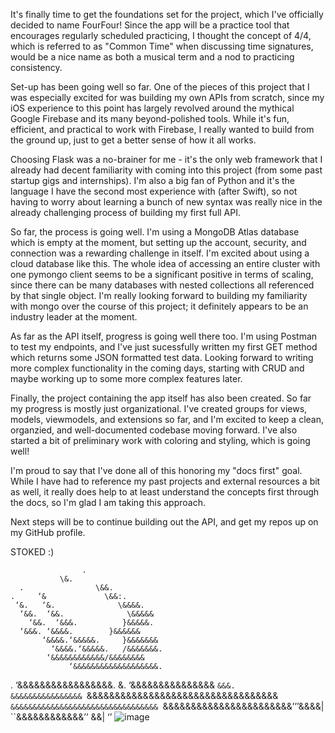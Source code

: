 It's finally time to get the foundations set for the project, which I've officially decided to name FourFour! Since the app will be a practice tool that encourages regularly scheduled practicing, I thought the concept of 4/4, which is referred to as "Common Time" when discussing time signatures, would be a nice name as both a musical term and a nod to practicing consistency. 

Set-up has been going well so far. One of the pieces of this project that I was especially excited for was building my own APIs from scratch, since my iOS experience to this point has largely revolved around the mythical Google Firebase and its many beyond-polished tools. While it's fun, efficient, and practical to work with Firebase, I really wanted to build from the ground up, just to get a better sense of how it all works. 

Choosing Flask was a no-brainer for me - it's the only web framework that I already had decent familiarity with coming into this project (from some past startup gigs and internships). I'm also a big fan of Python and it's the language I have the second most experience with (after Swift), so not having to worry about learning a bunch of new syntax was really nice in the already challenging process of building my first full API. 

So far, the process is going well. I'm using a MongoDB Atlas database which is empty at the moment, but setting up the account, security, and connection was a rewarding challenge in itself. I'm excited about using a cloud database like this. The whole idea of accessing an entire cluster with one pymongo client seems to be a significant positive in terms of scaling, since there can be many databases with nested collections all referenced by that single object. I'm really looking forward to building my familiarity with mongo over the course of this project; it definitely appears to be an industry leader at the moment. 

As far as the API itself, progress is going well there too. I'm using Postman to test my endpoints, and I've just sucessfully written my first GET method which returns some JSON formatted test data. Looking forward to writing more complex functionality in the coming days, starting with CRUD and maybe working up to some more complex features later. 

Finally, the project containing the app itself has also been created. So far my progress is mostly just organizational. I've created groups for views, models, viewmodels, and extensions so far, and I'm excited to keep a clean, organzied, and well-documented codebase moving forward. I've also started a bit of preliminary work with coloring and styling, which is going well!

I'm proud to say that I've done all of this honoring my "docs first" goal. While I have had to reference my past projects and external resources a bit as well, it really does help to at least understand the concepts first through the docs, so I'm glad I am taking this approach. 

Next steps will be to continue building out the API, and get my repos up on my GitHub profile.

STOKED :)


                    .
			   \&.
	  .                \&&.
    .     ‘&       	     \&&:.
     ‘&.   ‘&.              \&&&&.
      ‘&&.  ‘&&.     	      \&&&&&
        ‘&&.  ‘&&&.          }&&&&&.
	  ‘&&&. ‘&&&&.        }&&&&&&
           ‘&&&&.‘&&&&&.     }&&&&&&&
             ‘&&&&.‘&&&&&.   /&&&&&&&.
	        ‘&&&&&&&&&&&&/&&&&&&&&
                 ‘&&&&&&&&&&&&&&&&&&&.
.                  ‘&&&&&&&&&&&&&&&&&.
 \&.                 ‘&&&&&&&&&&&&&&&
  `&&&.               &&&&&&&&&&&&&&&&
    `&&&&&&&&&&&&&&&&&&&&&&&&&&&&&&&&&&
      `&&&&&&&&&&&&&&&&&&&&&&&&&&&&&&&&&
         `&&&&&&&&&&&&&&&&&&&&&&&’’’&&&&|
             ``&&&&&&&&&&&&’’         &&|
                                       ‘’
![image](https://user-images.githubusercontent.com/92061170/177070595-b7175920-9f05-491d-89d8-35c9cf2bc9fb.png)

